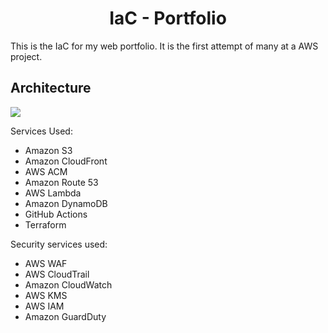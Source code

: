 <h1 align="center"> IaC - Portfolio</h1>
This is the IaC for my web portfolio. It is the first attempt of many at a AWS project.

## Architecture
<img src="portf-1.png"/>

Services Used:
<ul>
  <li>Amazon S3</li>
  <li>Amazon CloudFront</li>
  <li>AWS ACM</li>
  <li>Amazon Route 53</li>
  <li>AWS Lambda</li>
  <li>Amazon DynamoDB</li>
  <li>GitHub Actions</li>
  <li>Terraform</li>
</ul>

Security services used:
<ul>
  <li>AWS WAF</li>
  <li>AWS CloudTrail</li>
  <li>Amazon CloudWatch</li>
  <li>AWS KMS</li>
  <li>AWS IAM</li>
  <li>Amazon GuardDuty</li>
</ul>
